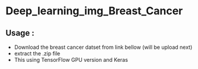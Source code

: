 # Deep_learning_img_Breast_Cancer

## Usage :
- Download the breast cancer datset from link bellow (will be upload next)
- extract the .zip file
- This using TensorFlow GPU version and Keras
